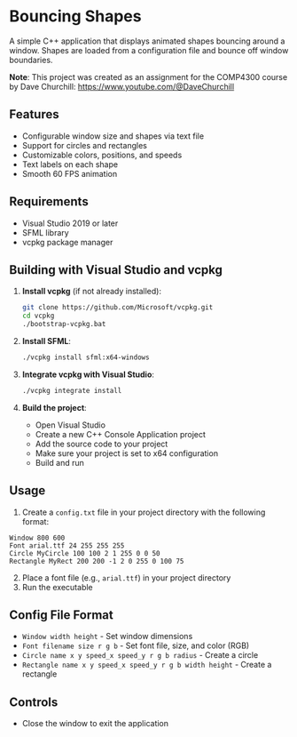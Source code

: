# Bouncing Shapes

A simple C++ application that displays animated shapes bouncing around a window. Shapes are loaded from a configuration file and bounce off window boundaries.

**Note**: This project was created as an assignment for the COMP4300 course by Dave Churchill: https://www.youtube.com/@DaveChurchill

## Features

- Configurable window size and shapes via text file
- Support for circles and rectangles
- Customizable colors, positions, and speeds
- Text labels on each shape
- Smooth 60 FPS animation

## Requirements

- Visual Studio 2019 or later
- SFML library
- vcpkg package manager

## Building with Visual Studio and vcpkg

1. **Install vcpkg** (if not already installed):
   ```bash
   git clone https://github.com/Microsoft/vcpkg.git
   cd vcpkg
   ./bootstrap-vcpkg.bat
   ```

2. **Install SFML**:
   ```bash
   ./vcpkg install sfml:x64-windows
   ```

3. **Integrate vcpkg with Visual Studio**:
   ```bash
   ./vcpkg integrate install
   ```

4. **Build the project**:
   - Open Visual Studio
   - Create a new C++ Console Application project
   - Add the source code to your project
   - Make sure your project is set to x64 configuration
   - Build and run

## Usage

1. Create a `config.txt` file in your project directory with the following format:

```
Window 800 600
Font arial.ttf 24 255 255 255
Circle MyCircle 100 100 2 1 255 0 0 50
Rectangle MyRect 200 200 -1 2 0 255 0 100 75
```

2. Place a font file (e.g., `arial.ttf`) in your project directory
3. Run the executable

## Config File Format

- `Window width height` - Set window dimensions
- `Font filename size r g b` - Set font file, size, and color (RGB)
- `Circle name x y speed_x speed_y r g b radius` - Create a circle
- `Rectangle name x y speed_x speed_y r g b width height` - Create a rectangle

## Controls

- Close the window to exit the application